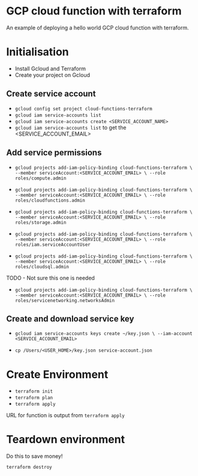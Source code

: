 
# GCP cloud function with terraform

An example of deploying a hello world GCP cloud function with terraform.



# Initialisation 
- Install Gcloud and Terraform
- Create your project on Gcloud 

## Create service account


- `gcloud config set project cloud-functions-terraform`
- `gcloud iam service-accounts list`
- `gcloud iam service-accounts create <SERVICE_ACCOUNT_NAME>`
- `gcloud iam service-accounts list` to get the <SERVICE_ACCOUNT_EMAIL>

## Add service permissions

- `gcloud projects add-iam-policy-binding cloud-functions-terraform \
  --member serviceAccount:<SERVICE_ACCOUNT_EMAIL> \
  --role roles/compute.admin`
  
- `gcloud projects add-iam-policy-binding cloud-functions-terraform \
--member serviceAccount:<SERVICE_ACCOUNT_EMAIL> \
--role roles/cloudfunctions.admin`

- `gcloud projects add-iam-policy-binding cloud-functions-terraform \
--member serviceAccount:<SERVICE_ACCOUNT_EMAIL> \
--role roles/storage.admin`

- `gcloud projects add-iam-policy-binding cloud-functions-terraform \
--member serviceAccount:<SERVICE_ACCOUNT_EMAIL> \
--role roles/iam.serviceAccountUser`

- `gcloud projects add-iam-policy-binding cloud-functions-terraform \
--member serviceAccount:<SERVICE_ACCOUNT_EMAIL> \
--role roles/cloudsql.admin`

TODO - Not sure this one is needed
- `gcloud projects add-iam-policy-binding cloud-functions-terraform \
--member serviceAccount:<SERVICE_ACCOUNT_EMAIL> \
--role roles/servicenetworking.networksAdmin`


## Create and download service key

- `gcloud iam service-accounts keys create ~/key.json \
   --iam-account <SERVICE_ACCOUNT_EMAIL>`
   
- `cp /Users/<USER_HOME>/key.json service-account.json`


# Create Environment

- `terraform init`
- `terraform plan`
- `terraform apply`

URL for function is output from `terraform apply`


# Teardown environment

Do this to save money!

`terraform destroy`
